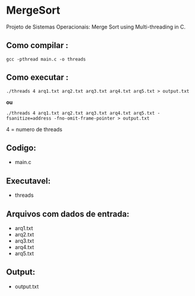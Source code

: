 # MergeSort
Projeto de Sistemas Operacionais: Merge Sort using Multi-threading in C.

## Como compilar :
```
gcc -pthread main.c -o threads  
```
## Como executar :
```
./threads 4 arq1.txt arq2.txt arq3.txt arq4.txt arq5.txt > output.txt
```
**ou**
```
./threads 4 arq1.txt arq2.txt arq3.txt arq4.txt arq5.txt -fsanitize=address -fno-omit-frame-pointer > output.txt
```
4 = numero de threads

## Codigo:
- main.c

## Executavel:
- threads 

## Arquivos com dados de entrada:
- arq1.txt
- arq2.txt
- arq3.txt
- arq4.txt
- arq5.txt

## Output:
- output.txt
